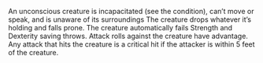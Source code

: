 An unconscious creature is incapacitated (see the condition), can’t move or speak, and is unaware of its surroundings
The creature drops whatever it’s holding and falls prone.
The creature automatically fails Strength and Dexterity saving throws.
Attack rolls against the creature have advantage.
Any attack that hits the creature is a critical hit if the attacker is within 5 feet of the creature.